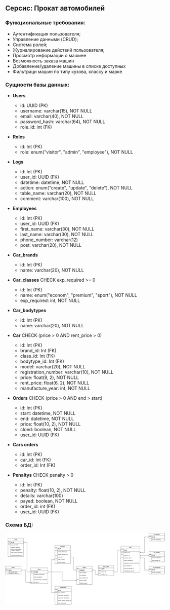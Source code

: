 ## Серсис: Прокат автомобилей

### Функциональные требования:

- Аутентификация пользователя;
- Управление данными (CRUD);
- Система ролей;
- Журналирование действий пользователя;
- Просмотр информации о машине
- Возможность заказа машин
- Добавление/удаление машины в списке доступных
- Фильтраци машин по типу кузова, классу и марке

### Сущности базы данных:

- **Users**
    - id: UUID (PK)
    - username: varchar(15), NOT NULL
    - email: varchar(40), NOT NULL
    - password\_hash: varchar(64), NOT NULL
    - role_id: int (FK)

- **Roles**
    - id: Int (PK)
    - role: enum("visitor", "admin", "employee"), NOT NULL

- **Logs**
    - id: Int (PK)
    - user\_id: UUID (FK)
    - datetime: datetime, NOT NULL
    - action: enum("create", "update", "delete"), NOT NULL
    - table\_name: varchar(20), NOT NULL
    - comment: varchar(100), NOT NULL

- **Employees**
    - id: Int (PK)
    - user\_id: UUID (FK)
    - first\_name: varchar(30), NOT NULL
    - last\_name: varchar(30), NOT NULL
    - phone\_number: varchar(12)
    - post: varchar(20), NOT NULL

- **Car\_brands**
    - id: Int (PK)
    - name: varchar(20), NOT NULL

- **Car\_classes** CHECK exp_required >= 0
    - id: Int (PK)
    - name: enum("econom", "premium", "sport"), NOT NULL
    - exp_required: int, NOT NULL

- **Car\_bodytypes**
    - id: Int (PK)
    - name: varchar(20), NOT NULL

- **Car** CHECK (price > 0 AND rent_price > 0)
    - id: Int (PK)
    - brand\_id: Int (FK)
    - class\_id: Int (FK)
    - bodytype\_id: Int (FK)
    - model: varchar(20), NOT NULL
    - registration_number: varchar(10), NOT NULL
    - price: float(9, 2), NOT NULL
    - rent_price: float(6, 2), NOT NULL
    - manufacture_year: int, NOT NULL

- **Orders** CHECK (price > 0 AND end > start)
    - id: Int (PK)
    - start: datetime, NOT NULL
    - end: datetime, NOT NULL
    - price: float(10, 2), NOT NULL
    - cloed: boolean, NOT NULL
    - user_id: UUID (FK)

- **Cars orders** 
    - id: Int (PK)
    - car\_id: Int (FK)
    - order\_id: Int (FK)

- **Penaltys** CHECK penalty > 0
    - id: Int (PK)
    - penalty: float(10, 2), NOT NULL
    - details: varchar(100)
    - payed: boolean, NOT NULL
    - order_id: int (FK)
    - user_id: UUID (FK)

### Cхема БД:
![Scheme](./DB.drawio.svg)
